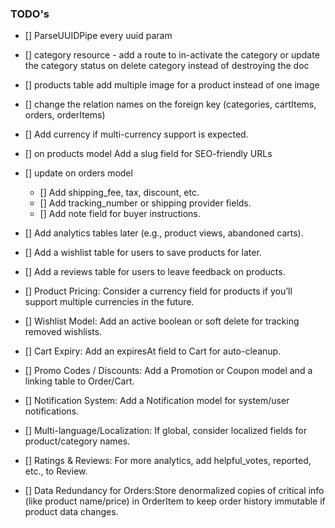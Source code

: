 ### TODO's

- [] ParseUUIDPipe every uuid param
- [] category resource - add a route to in-activate the category or update the category status on delete category instead of destroying the doc
- [] products table add multiple image for a product instead of one image
- [] change the relation names on the foreign key (categories, cartItems, orders, orderItems)
- [] Add currency if multi-currency support is expected.
- [] on products model Add a slug field for SEO-friendly URLs
- [] update on orders model
  - [] Add shipping_fee, tax, discount, etc.
  - [] Add tracking_number or shipping provider fields.
  - [] Add note field for buyer instructions.
- [] Add analytics tables later (e.g., product views, abandoned carts).
- [] Add a wishlist table for users to save products for later.
- [] Add a reviews table for users to leave feedback on products.

- [] Product Pricing: Consider a currency field for products if you’ll support multiple currencies in the future.
- [] Wishlist Model: Add an active boolean or soft delete for tracking removed wishlists.
- [] Cart Expiry: Add an expiresAt field to Cart for auto-cleanup.
- [] Promo Codes / Discounts: Add a Promotion or Coupon model and a linking table to Order/Cart.
- [] Notification System: Add a Notification model for system/user notifications.
- [] Multi-language/Localization: If global, consider localized fields for product/category names.
- [] Ratings & Reviews: For more analytics, add helpful_votes, reported, etc., to Review.
- [] Data Redundancy for Orders:Store denormalized copies of critical info (like product name/price) in OrderItem to keep order history immutable if product data changes.
